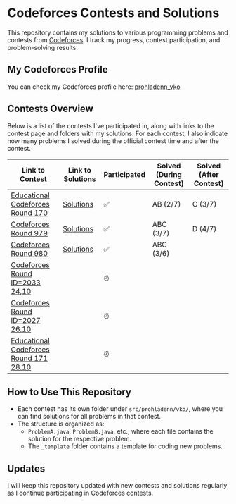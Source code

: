 # Codeforces Contests and Solutions

This repository contains my solutions to various programming problems and contests
from [Codeforces](https://codeforces.com). I track my progress, contest participation, and problem-solving results.

## My Codeforces Profile

You can check my Codeforces profile here: [prohladenn_vko](https://codeforces.com/profile/prohladenn_vko)

## Contests Overview

Below is a list of the contests I've participated in, along with links to the contest page and folders with my
solutions. For each contest, I also indicate how many problems I solved during the official contest time and after the
contest.

| Link to Contest                                                               | Link to Solutions                          | Participated | Solved (During Contest) | Solved (After Contest) |
|-------------------------------------------------------------------------------|--------------------------------------------|--------------|-------------------------|------------------------|
| [Educational Codeforces Round 170](https://codeforces.com/contest/2025)       | [Solutions](./src/prohladenn/vko/edu170)   | ✅            | AB (2/7)                | C (3/7)                |
| [Codeforces Round 979](https://codeforces.com/contest/2030)                   | [Solutions](./src/prohladenn/vko/round979) | ✅            | ABC (3/7)               | D (4/7)                |
| [Codeforces Round 980](https://codeforces.com/contest/2023)                   | [Solutions](./src/prohladenn/vko/round980) | ✅            | ABC (3/6)               |                        |
| [Codeforces Round ID=2033 24,10](https://codeforces.com/contest/2033)         |                                            | ⏰            |                         |                        |
| [Codeforces Round ID=2027 26.10](https://codeforces.com/contest/2027)         |                                            | ⏰            |                         |                        |
| [Educational Codeforces Round 171 28.10](https://codeforces.com/contest/2026) |                                            | ⏰            |                         |                        |

[//]: # (✅❌⏰)

## How to Use This Repository

- Each contest has its own folder under `src/prohladenn/vko/`, where you can find solutions for all problems in that
  contest.
- The structure is organized as:
    - `ProblemA.java`, `ProblemB.java`, etc., where each file contains the solution for the respective problem.
    - The `_template` folder contains a template for coding new problems.

## Updates

I will keep this repository updated with new contests and solutions regularly as I continue participating in Codeforces
contests.

